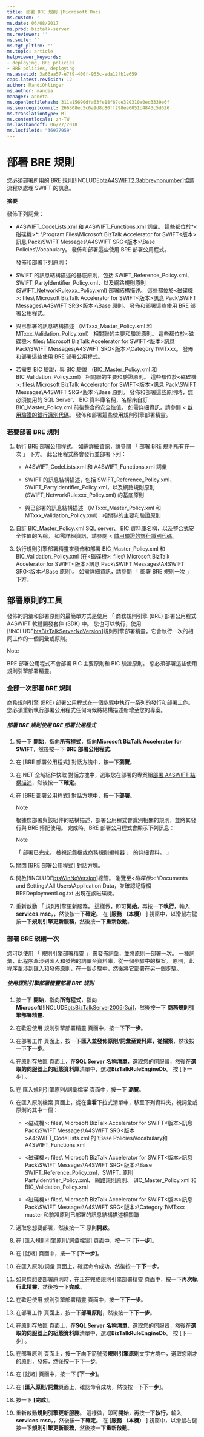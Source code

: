 ```yaml
---
title: 部署 BRE 規則 |Microsoft Docs
ms.custom: ''
ms.date: 06/08/2017
ms.prod: biztalk-server
ms.reviewer: ''
ms.suite: ''
ms.tgt_pltfrm: ''
ms.topic: article
helpviewer_keywords:
- deploying, BRE policies
- BRE policies, deploying
ms.assetid: 3a66aa57-e7f9-400f-963c-eda12fb1e659
caps.latest.revision: 12
author: MandiOhlinger
ms.author: mandia
manager: anneta
ms.openlocfilehash: 311a15690dfa63fe18f67ce320310a0ed3339e6f
ms.sourcegitcommit: 266308ec5c6a9d8d80ff298ee6051b4843c5d626
ms.translationtype: MT
ms.contentlocale: zh-TW
ms.lasthandoff: 06/27/2018
ms.locfileid: "36977959"
---
```

# <a name="deploying-bre-rules"></a>部署 BRE 規則
您必須部署所用的 BRE 規則[!INCLUDE[btaA4SWIFT2.3abbrevnonumber](../../includes/btaa4swift2-3abbrevnonumber-md.md)]協調流程以處理 SWIFT 的訊息。  

 **摘要**  

 發佈下列詞彙：  

- A4SWIFT_CodeLists.xml 和 A4SWIFT_Functions.xml 詞彙。 這些都位於*\<磁碟機\>*: \Program Files\Microsoft BizTalk Accelerator for SWIFT\<版本\>訊息 Pack\SWIFT Messages\A4SWIFT SRG\<版本\>\Base Policies\Vocabulary。 發佈和部署這些使用 BRE 部署公用程式。  

  發佈和部署下列原則：  

- SWIFT 的訊息結構描述的基底原則，包括 SWIFT_Reference_Policy.xml、 SWIFT_PartyIdentifier_Policy.xml，以及網路規則原則 (SWIFT_NetworkRulexxx_Policy.xml) 部署結構描述。 這些都位於\<磁碟機\>: files\ Microsoft BizTalk Accelerator for SWIFT\<版本\>訊息 Pack\SWIFT Messages\A4SWIFT SRG\<版本\>\Base 原則。 發佈和部署這些使用 BRE 部署公用程式。  

- 與已部署的訊息結構描述 （MTxxx_Master_Policy.xml 和 MTxxx_Validation_Policy.xml） 相關聯的主要和驗證原則。 這些都位於\<磁碟機\>: files\ Microsoft BizTalk Accelerator for SWIFT\<版本\>訊息 Pack\SWIFT Messages\A4SWIFT SRG\<版本\>\Category 1\MTxxx。 發佈和部署這些使用 BRE 部署公用程式。  

- 若需要 BIC 驗證，與 BIC 驗證 （BIC_Master_Policy.xml 和 BIC_Validation_Policy.xml） 相關聯的主要和驗證原則。 這些都位於\<磁碟機\>: files\ Microsoft BizTalk Accelerator for SWIFT\<版本\>訊息 Pack\SWIFT Messages\A4SWIFT SRG\<版本\>\Base 原則。 發佈和部署這些原則時，您必須使用的 SQL Server、 BIC 資料庫名稱，名稱來自訂 BIC_Master_Policy.xml 前後整合的安全性值。 如需詳細資訊，請參閱 <<c0> [ 啟用驗證的銀行識別代碼](../../adapters-and-accelerators/accelerator-swift/enabling-validation-of-bank-identifier-codes.md)。 發佈和部署這些使用規則引擎部署精靈。  

### <a name="to-deploy-bre-rules"></a>若要部署 BRE 規則  

1.  執行 BRE 部署公用程式。 如需詳細資訊，請參閱 「 部署 BRE 規則所有在一次 」 下方。 此公用程式將會發行並部署下列：  

    -   A4SWIFT_CodeLists.xml 和 A4SWIFT_Functions.xml 詞彙  

    -   SWIFT 的訊息結構描述，包括 SWIFT_Reference_Policy.xml、 SWIFT_PartyIdentifier_Policy.xml，以及網路規則原則 (SWIFT_NetworkRulexxx_Policy.xml) 的基底原則  

    -   與已部署的訊息結構描述 （MTxxx_Master_Policy.xml 和 MTxxx_Validation_Policy.xml） 相關聯的主要和驗證原則  

2.  自訂 BIC_Master_Policy.xml SQL server、 BIC 資料庫名稱，以及整合式安全性值的名稱。 如需詳細資訊，請參閱 <<c0> [ 啟用驗證的銀行識別代碼](../../adapters-and-accelerators/accelerator-swift/enabling-validation-of-bank-identifier-codes.md)。  

3.  執行規則引擎部署精靈來發佈和部署 BIC_Master_Policy.xml 和 BIC_Validation_Policy.xml (在\<磁碟機\>: files\ Microsoft BizTalk Accelerator for SWIFT\<版本\>訊息 Pack\SWIFT Messages\A4SWIFT SRG\<版本\>\Base 原則)。 如需詳細資訊，請參閱 「 部署 BRE 規則一次 」 下方。  

## <a name="tools-for-deploying-the-policies"></a>部署原則的工具  
 發佈的詞彙和部署原則的最簡單方式是使用 「 商務規則引擎 (BRE) 部署公用程式 A4SWIFT 軟體開發套件 (SDK) 中。 您也可以執行，使用[!INCLUDE[btsBizTalkServerNoVersion](../../includes/btsbiztalkservernoversion-md.md)]規則引擎部署精靈，它會執行一次的相同工作的一個詞彙或原則。  

> [!NOTE]
>  BRE 部署公用程式不會部署 BIC 主要原則和 BIC 驗證原則。 您必須部署這些使用規則引擎部署精靈。  

### <a name="deploying-bre-rules-all-at-once"></a>全部一次部署 BRE 規則  
 商務規則引擎 (BRE) 部署公用程式在一個步驟中執行一系列的發行和部署工作。 您必須重新執行部署公用程式任何時候將結構描述新增至您的專案。  

##### <a name="to-deploy-bre-rules-using-the-bre-deployment-utility"></a>部署 BRE 規則使用 BRE 部署公用程式  

1. 按一下 **開始**，指向**所有程式**，指向**Microsoft BizTalk Accelerator for SWIFT**，然後按一下  **BRE 部署公用程式**.  

2. 在 [BRE 部署公用程式] 對話方塊中，按一下**瀏覽**。  

3. 在.NET 全域組件快取 對話方塊中，選取您在部署的專案組[部署 A4SWIFT 結構描述](../../adapters-and-accelerators/accelerator-swift/deploying-a4swift-schemas.md)，然後按一下**確定**。  

4. 在 [BRE 部署公用程式] 對話方塊中，按一下**部署**。  

   > [!NOTE]
   >  根據您部署與該組件的結構描述，部署公用程式會識別相關的規則，並將其發行與 BRE 搭配使用。 完成時，BRE 部署公用程式會顯示下列訊息：  

   > [!NOTE]
   >  「 部署已完成。 檢視記錄檔或商務規則編輯器 」 的詳細資料。 」  

5. 關閉 [BRE 部署公用程式] 對話方塊。  

6. 開啟[!INCLUDE[btsWinNoVersion](../../includes/btswinnoversion-md.md)]總管。 瀏覽至\<*磁碟機*\>: \Documents and Settings\All Users\Application Data，並確認記錄檔 BREDeploymentLog.txt 出現在該磁碟機。  

7. 重新啟動 「 規則引擎更新服務。 這樣做，即可**開始**，再按一下**執行**，輸入**services.msc**，，然後按一下**確定**。 在 [**服務 （本機）** ] 視窗中，以滑鼠右鍵按一下**規則引擎更新服務**，然後按一下**重新啟動**。  

### <a name="deploying-bre-rules-one-at-a-time"></a>部署 BRE 規則一次  
 您可以使用 「 規則引擎部署精靈 」 來發佈詞彙，並將原則一部署一次。 一種詞彙，此程序牽涉到匯入和發佈的詞彙至資料庫，從一個步驟中的檔案。 原則，此程序牽涉到匯入和發佈原則，在一個步驟中，然後將它部署在另一個步驟。  

##### <a name="to-deploy-bre-rules-using-the-rules-engine-deployment-wizard"></a>使用規則引擎部署精靈部署 BRE 規則  

1. 按一下 **開始**，指向**所有程式**，指向**Microsoft**[!INCLUDE[btsBizTalkServer2006r3ui](../../includes/btsbiztalkserver2006r3ui-md.md)]，然後按一下 **商務規則引擎部署精靈**.  

2. 在歡迎使用 規則引擎部署精靈 頁面中，按一下**下一步**。  

3. 在部署工作 頁面上，按一下**匯入並發佈原則/詞彙至資料庫，從檔案**，然後按一下**下一步**。  

4. 在原則存放區 頁面上，在**SQL Server 名稱清單**，選取您的伺服器，然後在**選取的伺服器上的組態資料庫**清單中，選取**BizTalkRuleEngineDb**。 按 [下一步] 。  

5. 在 匯入規則引擎原則/詞彙檔案 頁面中，按一下 **瀏覽**。  

6. 在匯入原則檔案 頁面上，從在**查看**下拉式清單中，移至下列資料夾，視詞彙或原則的其中一個：  

   -   \<磁碟機\>: files\ Microsoft BizTalk Accelerator for SWIFT\<版本\>訊息 Pack\SWIFT Messages\A4SWIFT SRG\<版本\>A4SWIFT_CodeLists.xml 的 \Base Policies\Vocabulary和 A4SWIFT_Functions.xml  

   -   \<磁碟機\>: files\ Microsoft BizTalk Accelerator for SWIFT\<版本\>訊息 Pack\SWIFT Messages\A4SWIFT SRG\<版本\>\Base SWIFT_Reference_Policy.xml，SWIFT_ 原則PartyIdentifier_Policy.xml、 網路規則原則、 BIC_Master_Policy.xml 和 BIC_Validation_Policy.xml  

   -   \<磁碟機\>: files\ Microsoft BizTalk Accelerator for SWIFT\<版本\>訊息 Pack\SWIFT Messages\A4SWIFT SRG\<版本\>\Category 1\MTxxx master 和驗證原則已部署的訊息結構描述相關聯  

7. 選取您想要部署，然後按一下 原則**開啟**。  

8. 在 [匯入規則引擎原則/詞彙檔案] 頁面中，按一下 [**下一步]**。  

9. 在 [就緒] 頁面中，按一下 [**下一步]**。  

10. 在匯入原則/詞彙 頁面上，確認命令成功，然後按一下**下一步**。  

11. 如果您想要部署原則時，在正在完成規則引擎部署精靈 頁面中，按一下**再次執行此精靈**，然後按一下**完成**。  

12. 在歡迎使用 規則引擎部署精靈 頁面中，按一下**下一步**。  

13. 在部署工作 頁面上，按一下**部署原則**，然後按一下**下一步**。  

14. 在原則存放區 頁面上，在**SQL Server 名稱清單**，選取您的伺服器，然後在**選取的伺服器上的組態資料庫**清單中，選取**BizTalkRuleEngineDb**。 按 [下一步] 。  

15. 在部署原則 頁面上，按一下向下箭號旁**規則引擎原則**文字方塊中，選取您剛才的原則，發佈，然後按一下**下一步**。  

16. 在 [就緒] 頁面中，按一下 [**下一步]**。  

17. 在 [**匯入原則/詞彙**頁面上，確認命令成功，然後按一下**下一步]**。  

18. 按一下 **[完成]**。  

19. 重新啟動**規則引擎更新服務**。 這樣做，即可**開始**，再按一下**執行**，輸入**services.msc**，，然後按一下**確定**。 在 [**服務 （本機）** ] 視窗中，以滑鼠右鍵按一下**規則引擎更新服務**，然後按一下**重新啟動**。
